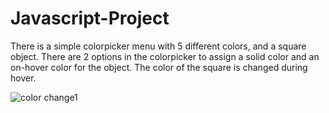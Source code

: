 # Javascript-Project
There is a simple colorpicker menu with 5 different colors, and a square object. There are 2 options in the colorpicker to assign a solid color and an on-hover color for the object.
The color of the square is changed during hover. 

![color change1](https://user-images.githubusercontent.com/62024635/144308199-89ec6209-bdf8-4151-b29a-b90ac115fafd.PNG)
